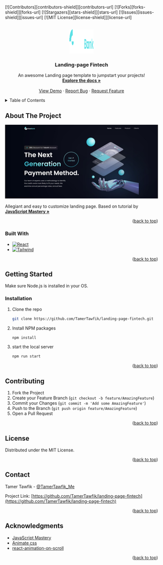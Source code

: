 
<!-- PROJECT SHIELDS -->

[![Contributors][contributors-shield]][contributors-url]
[![Forks][forks-shield]][forks-url]
[![Stargazers][stars-shield]][stars-url]
[![Issues][issues-shield]][issues-url]
[![MIT License][license-shield]][license-url]
<!-- [![LinkedIn][linkedin-shield]][linkedin-url] -->



<!-- PROJECT LOGO -->
<br />
<div align="center">
  <a href="https://github.com/TamerTawfik/landing-page-fintech">
    <img src="src/assets/logo.svg" alt="Logo" width="80" height="80">
  </a>

  <h3 align="center">Landing-page Fintech</h3>

  <p align="center">
    An awesome Landing page template to jumpstart your projects!
    <br />
    <a href="https://github.com/TamerTawfik/landing-page-fintech"><strong>Explore the docs »</strong></a>
    <br />
    <br />
    <a href="https://landing-page-fintech.netlify.app/">View Demo</a>
    ·
    <a href="https://github.com/TamerTawfik/landing-page-fintech/issues">Report Bug</a>
    ·
    <a href="https://github.com/TamerTawfik/landing-page-fintech/issues">Request Feature</a>
  </p>
</div>



<!-- TABLE OF CONTENTS -->
<details>
  <summary>Table of Contents</summary>
  <ol>
    <li>
      <a href="#about-the-project">About The Project</a>
      <ul>
        <li><a href="#built-with">Built With</a></li>
      </ul>
    </li>
    <li>
      <a href="#getting-started">Getting Started</a>
      <ul>
        <li><a href="#installation">Installation</a></li>
      </ul>
    </li>
    <li><a href="#contributing">Contributing</a></li>
    <li><a href="#license">License</a></li>
    <li><a href="#contact">Contact</a></li>
    <li><a href="#acknowledgments">Acknowledgments</a></li>
  </ol>
</details>



<!-- ABOUT THE PROJECT -->
## About The Project

[![Product Name Screen Shot][product-screenshot]](https://landing-page-fintech.netlify.app/)

Allegiant and easy to customize landing page. Based on tutorial by <a href="https://www.youtube.com/c/JavaScriptMastery/featured"><strong>JavaScript Mastery »</strong></a>

<p align="right">(<a href="#readme-top">back to top</a>)</p>



### Built With



* [![React][React.js]][React-url]
* [![Tailwind][Tailwind.css]][Tailwind-url]


<p align="right">(<a href="#readme-top">back to top</a>)</p>



<!-- GETTING STARTED -->
## Getting Started

Make sure Node.js is installed in your OS.


### Installation

1. Clone the repo
   ```sh
   git clone https://github.com/TamerTawfik/landing-page-fintech.git
   ```
2. Install NPM packages
   ```sh
   npm install
   ```
3. start the local server
   ```sh
   npm run start
   ```

<p align="right">(<a href="#readme-top">back to top</a>)</p>



<!-- CONTRIBUTING -->
## Contributing


1. Fork the Project
2. Create your Feature Branch (`git checkout -b feature/AmazingFeature`)
3. Commit your Changes (`git commit -m 'Add some AmazingFeature'`)
4. Push to the Branch (`git push origin feature/AmazingFeature`)
5. Open a Pull Request

<p align="right">(<a href="#readme-top">back to top</a>)</p>



<!-- LICENSE -->
## License

Distributed under the MIT License.

<p align="right">(<a href="#readme-top">back to top</a>)</p>



<!-- CONTACT -->
## Contact

Tamer Tawfik - [@TamerTawfik_Me](https://twitter.com/TamerTawfik_Me) 

Project Link: [https://github.com/TamerTawfik/landing-page-fintech](https://github.com/TamerTawfik/landing-page-fintech)

<p align="right">(<a href="#readme-top">back to top</a>)</p>



<!-- ACKNOWLEDGMENTS -->
## Acknowledgments


* [JavaScript Mastery](https://www.youtube.com/c/JavaScriptMastery/featured)
* [Animate css](https://animate.style/)
* [react-animation-on-scroll](https://www.metinarslanturk.com/react-animation-on-scroll/)

<p align="right">(<a href="#readme-top">back to top</a>)</p>



<!-- MARKDOWN LINKS & IMAGES -->
<!-- https://www.markdownguide.org/basic-syntax/#reference-style-links -->
<!-- [linkedin-shield]: https://img.shields.io/badge/-LinkedIn-black.svg?style=for-the-badge&logo=linkedin&colorB=555 -->
<!-- [linkedin-url]: https://linkedin.com/ -->
[product-screenshot]: src/assets/screenshot.png
[React.js]: https://img.shields.io/badge/React-20232A?style=for-the-badge&logo=react&logoColor=61DAFB
[React-url]: https://reactjs.org/
[Tailwind.css]: https://img.shields.io/badge/tailwind-css-20232A?style=for-the-badge&logo=tailwind-css&logoColor=61DAFB
[Tailwind-url]: https://tailwindcss.com/
